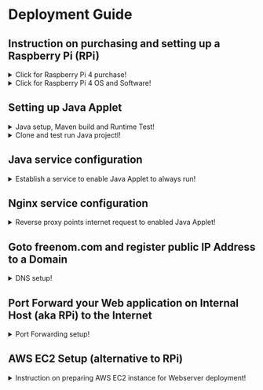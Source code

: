 # Deployment Guide

## Instruction on purchasing and setting up a Raspberry Pi (RPi)
<details>
  <summary>Click for Raspberry Pi 4 purchase!</summary>

### RPi recommended specs
<OL> 
<li> Raspberry Pi 4 4GB Model B with 1.5GHz 64-bit quad-core CPU (4GB RAM) </li>
<li> 32GB Samsung EVO+ Micro SD Card (Class 10) Pre-loaded with NOOBS, USB MicroSD Card Reader </li>
<li> Raspberry Pi 4 Case </li>
<li> 3.5A USB-C Raspberry Pi 4 Power Supply (US Plug) with Noise Filter</li>
<li> Set of Heat Sinks </li>
<li> Micro HDMI to Full HDMI Cable - 6 foot (Supports up to 4K 60p) </li>
<li> USB-C PiSwitch (On/Off Power Switch for Raspberry Pi 4) </li>
</OL> 
Purchase Notes:  Keyboard, Mouse, Monitor are optional.  RPi advantages over AWS: 1. One time cost  2. All kinds of tinker projects in IOT realm can be performed using GPIO pins.  As for purchase options, CanaKit (my prefered) has options on Amazon that meet the bulleted list of requirements. There is a new option on raspberrypi.org that describes RPi as built into a keybaord (could be bulky in my use cases). 
</details>

<details>
  <summary>Click for Raspberry Pi 4 OS and Software!</summary>

RPi OS deployment preparation: RPi with NOOBS installed on SSD is very simple.  At boot select Raspberry Pi OS and you are on your way.  Since this will be private IP host on your home network, ultimately Port Forwarding is required to make your machine visible to the Internet. 

VNC Viewer can connect to the RPi for desktop display.  This is a full desktop remote display tool, SSH is a terminal only option.  RealVNC lets you share full desktop with cohorts.  If you reboot RPi, you need a monitor connected at reboot to maintain VNC screen share functionality.  Reboot will cause screen buffer not to be recognized unless HDMI is present.  There may be a dummy (mini) HDMI plug that could overcomee this issue.  Otherwise, after setup your RPi could be headless.
</details>


## Setting up Java Applet
<details>
  <summary>Java setup, Maven build and Runtime Test!</summary>
  
Java is two pieces (JDK and JRE), both parts are needed in order to run and build 
```
$ sudo apt update
$ sudo apt upgrade
```
  
Install Java Runtime Environment
```
$ sudo apt install default-jre
$ java -version
```
  
Install Java Development Kit
```
$ sudo apt install default-jdk
$ javac -version
```

Prerequisite is Maven install in order to build project
```
$ sudo apt update
$ sudo apt upgrade
$ sudo apt install maven
$ mvn -version
```
</details>

<details>
  <summary>Clone and test run Java projectl!</summary>
Clone and build spring-idea repository
```
$ cd
$ git clone https://github.com/nighthawkcoders/nighthawk_csa.git
$ cd nighthawk_csa
$ ./mvnw package
```
Run your java project, after test ctl-C to stop service
```
$ cd
$ java -jar nighthawk_csa/target/csa-0.0.1-SNAPSHOT.jar
```
Test on localhost browser
```
localhost:8080
```
</details>


## Java service configuration
<details>
  <summary>Establish a service to enable Java Applet to always run!</summary>
To run and start application automatically it will require a the JAR file from previous step to run from a .service file. 
In this service file we are providing details of the java runtime service: 
* start after “network.target” has been started
* the ExecStart is the same as command you validated to executes JAR

Create a 'service' file as administratr: 
* sudo nano <filename> 
* change nighthawk_csa reference or jar file name as applicable to your project
* replace User=pi with User=ubuntu if applicable

File is located at /etc/systemd/system/nighthawk_csa.service. 
```
[Unit]
Description=Java
After=network.target

[Service]
User=ubuntu
Restart=always
ExecStart=java -jar /home/ubuntu/nighthawk_csa/target/csa-0.0.1-SNAPSHOT.jar

[Install]
WantedBy=multi-user.target 
```    

Run and enable your service file
```
$ sudo systemctl start nighthawk_csa
$ systemctl status nightawk_csa
```

If succesfull, enable your service file to be persistant on machine
```
$ sudo systemctl enable nighthawk_csa

```
</details>
  
## Nginx service configuration
<details>
  <summary>Reverse proxy points internet request to enabled Java Applet!</summary>
  
File is located at /etc/nginx/sites-available/nighthawk_csa 
```
server {
    listen 80;
    server_name csa.nighthawkcoders.cf;

    location / {
        proxy_pass http://localhost:8080;
    }
}
```
Test the configuration to make sure there are no errors:

    $ sudo ln -s /etc/nginx/sites-available/nighthawk_csa /etc/nginx/sites-enabled
    $ sudo nginx -t

If there are no errors, restart NGINX so the changes take effect:

    $ sudo systemctl restart nginx
  
</details>
    

## Goto freenom.com and register public IP Address to a Domain
<details>
  <summary>DNS setup!</summary>

```diff
- Domain and Public IP Address match your nginx configuration files 
+ REPLACE freenom config with your-domain and your-public-ip, make one or more a records for each project
```

#### This illustration shows configuration of A records within the domain
<img src="https://github.com/nighthawkcoders/nighthawk_csp/blob/master/static/assets/freenom.png">
</details>


## Port Forward your Web application on Internal Host (aka RPi) to the Internet
<details>
  <summary>Port Forwarding setup!</summary>
```diff
- Your Public IP Address needs to connect to your host on Private IP network through Port Forwarding 
+ PROCESS will vary on every home network, but basic premis is to Port forward external port 80 to your Private Host (aka RPi) on internal port 80
```

#### This illustration shows configuration of HTTP, as well as some other common service to access a Private IP host computer through port forwarding.  It is always recommended to minimize access points from internet to your home network.
<img src="https://github.com/nighthawkcoders/nighthawk_csp/blob/master/static/assets/portforward.png" width="600">
</details>
  
## AWS EC2 Setup (alternative to RPi)
<details>
  <summary>Instruction on preparing AWS EC2 instance for Webserver deployment!</summary>
  
Login into your AWS IAM user, search for EC2.

#### To get started, launch an Amazon EC2 instance, which is a a computer server in the cloud.
<img src="https://github.com/nighthawkcoders/flask-idea-homesite/blob/master/assets/ec2launch.png">

## Step 1: Choose an Amazon Machine Image (AMI)Cancel and Exit
#### An AMI is a template that contains the software configuration (operating system, application server, and applications) required to launch your instance. Pick Ubuntu free tier operating system that uses the Linux kernel.  Note, this is very compatible Raspberry Pi's OS.
<img src="https://github.com/nighthawkcoders/flask-idea-homesite/blob/master/assets/ec2os.png">

## Step 2: Choose an Instance Type
Amazon EC2 provides a wide selection of instance types optimized to fit different use cases. Instances have varying combinations of CPU, memory, storage, and networking capacity.   Stick with Free Tier options, as of this writing t2.mico with free tier designation is suggested.

## No action on Steps #3 through #4
Step 3: Configure Instance Details
Stick with default.  Your will launch a single instance of the AMI by using defaults

Step 4: Add Storage
Stick with default.  Your instance will be launched with 8gb of storage.

## Step 5: Add Tags
#### Tag your Amazon EC2 resources.  This is not required but you could name your volume for future identification.
<img src="https://github.com/nighthawkcoders/flask-idea-homesite/blob/master/assets/ec2tags.png">

## Step 6: Configure Security Group
#### A security group is a set of firewall rules that control the traffic for your instance. On this page, you can add rules to allow specific traffic to reach your instance. In this example, a web server is setup to allow Internet traffic to reach EC2 instance, this allows unrestricted access to the HTTP and HTTPS ports.  Also, this example restricts SSH from my IP.
<img src="https://github.com/nighthawkcoders/flask-idea-homesite/blob/master/assets/ec2security.png">

## Step 7: Review Instance Launch
#### Review your instance launch details. Click Launch to assign a key pair to your instance and complete the launch process.
<img src="https://github.com/nighthawkcoders/flask-idea-homesite/blob/master/assets/ec2keypair.png">

## Before you leave your ADMIN session on AWS go to EC2 running instances and find your IPV4 address.
#### Find IPv4 address and IPv4 DNS
<img src="https://github.com/nighthawkcoders/flask-idea-homesite/blob/master/assets/ec2ipv4.png">

# Start a terminal session on you localhost.
</details>


